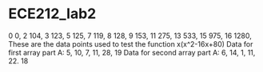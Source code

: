 # ECE212_lab2
0	0,
2	104,
3	123,
5	125,
7	119,
8	128,
9	153,
11	275,
13	533,
15	975,
16	1280,
These are the data points used to test the function x(x^2-16x+80)
 Data for first array part A: 5, 10, 7, 11, 28, 19
 Data for second array part A: 6, 14, 1, 11, 22. 18
